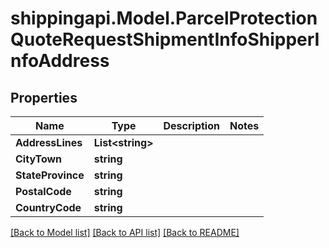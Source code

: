 
# shippingapi.Model.ParcelProtectionQuoteRequestShipmentInfoShipperInfoAddress

## Properties

Name | Type | Description | Notes
------------ | ------------- | ------------- | -------------
**AddressLines** | **List&lt;string&gt;** |  | 
**CityTown** | **string** |  | 
**StateProvince** | **string** |  | 
**PostalCode** | **string** |  | 
**CountryCode** | **string** |  | 

[[Back to Model list]](../README.md#documentation-for-models)
[[Back to API list]](../README.md#documentation-for-api-endpoints)
[[Back to README]](../README.md)

